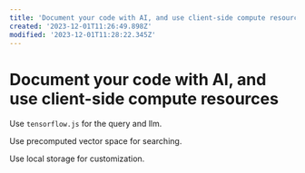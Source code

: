 ```yaml
---
title: 'Document your code with AI, and use client-side compute resources'
created: '2023-12-01T11:26:49.898Z'
modified: '2023-12-01T11:28:22.345Z'
---
```


# Document your code with AI, and use client-side compute resources

Use `tensorflow.js` for the query and llm.

Use precomputed vector space for searching.

Use local storage for customization.
